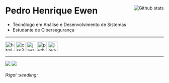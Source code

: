 <div>
<img align="right" src="https://github-readme-streak-stats.herokuapp.com/?user=PedroEwen&theme=dark&hide_border=false" alt="Github stats"
</div>
  
# Pedro Henrique Ewen
- Tecnólogo em Análise e Desenvolvimento de Sistemas
- Estudante de Cibersegurança
 <hr>
 
<div style= "display: inline_block"> 
<img width="30" height="30" src="https://img.icons8.com/color/48/html-5--v1.png" alt="html-5--v1"/>
<img width="30" height="30" src="https://img.icons8.com/color/48/css3.png" alt="css3"/>
<img width="30" height="30" src="https://img.icons8.com/fluency/48/javascript.png" alt="javascript"/>
<img width="30" height="30" src="https://img.icons8.com/color/48/python--v1.png" alt="python--v1"/>
<img width="30" height="30" src="https://img.icons8.com/color/48/java-coffee-cup-logo--v1.png" alt="java-coffee-cup-logo--v1"/>
</div>
<hr>

<div align="cemter">
<a href="https://www.linkedin.com/in/pedroewen-sec/" target="_blank"><img src="https://img.shields.io/badge/-LinkedIn-%230077B5?style=for-the-badge&logo=linkedin&logoColor=white" target="_blank"></a> 
<a href ="mailto:pedrohenriquewen@gmail.com"><img src="https://img.shields.io/badge/Gmail-D14836?style=for-the-badge&logo=gmail&logoColor=white" target="_blank"></a>
<br>
</div>
<br>
<i>Ikigai :seedling:
  
